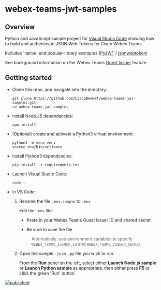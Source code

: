 # webex-teams-jwt-samples

## Overview

Python and JavaScript sample project for [Visual Studio Code](https://code.visualstudio.com/) showing how to build and authenticate JSON Web Tokens for Cisco Webex Teams.  

Includes 'native' and popular-library examples ([PyJWT](https://pyjwt.readthedocs.io/en/latest/) / [jsonwebtoken](https://github.com/auth0/node-jsonwebtoken))

See background information on the Webex Teams [Guest Issuer](https://developer.webex.com/docs/guest-issuer) feature

## Getting started

- Clone this repo, and navigate into the directory:

    ```shell
    git clone https://github.com/CiscoDevNet/webex-teams-jwt-samples.git
    cd webex-teams-jwt-samples
    ```

- Install Node.JS dependencies:

    ```shell
    npm install
    ```

- (Optional) create and activate a Python3 virtual environment:

    ```shell
    python3 -m venv venv
    source env/bin/activate
    ```

- Install Python3 dependencies:

    ```shell
    pip install -r requirements.txt
    ```

- Launch Visual Studio Code:

    ```shell
    code .
    ```

- In VS Code:

    1. Rename the file `.env.sample` to `.env`
    
        Edit the `.env` file:

        - Paste in your Webex Teams Guest Issuer ID and shared secret

        - Be sure to save the file

        >Alternatively: use environment variables to specify `WEBEX_TEAMS_ISSUER_ID` and `WEBEX_TEAMS_ISSUER_SECRET`

    1. Open the sample `.js` or `.py` file you wish to run.
    
        From the **Run** panel on the left, select either **Launch Node.js sample** or **Launch Python sample** as appropriate, then either press **F5** or click the green 'Run' button

[![published](https://static.production.devnetcloud.com/codeexchange/assets/images/devnet-published.svg)](https://developer.cisco.com/codeexchange/github/repo/CiscoDevNet/webex-teams-jwt-samples)